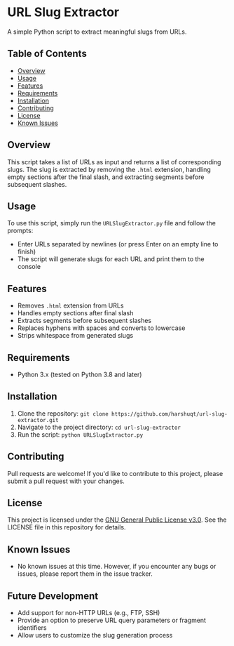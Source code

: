 **URL Slug Extractor**
=====================

A simple Python script to extract meaningful slugs from URLs.

## Table of Contents

* [Overview](#overview)
* [Usage](#usage)
* [Features](#features)
* [Requirements](#requirements)
* [Installation](#installation)
* [Contributing](#contributing)
* [License](#license)
* [Known Issues](#known-issues)


## Overview

This script takes a list of URLs as input and returns a list of corresponding slugs. The slug is extracted by removing the `.html` extension, handling empty sections after the final slash, and extracting segments before subsequent slashes.

## Usage

To use this script, simply run the `URLSlugExtractor.py` file and follow the prompts:

* Enter URLs separated by newlines (or press Enter on an empty line to finish)
* The script will generate slugs for each URL and print them to the console

## Features

* Removes `.html` extension from URLs
* Handles empty sections after final slash
* Extracts segments before subsequent slashes
* Replaces hyphens with spaces and converts to lowercase
* Strips whitespace from generated slugs

## Requirements

* Python 3.x (tested on Python 3.8 and later)

## Installation

1. Clone the repository: `git clone https://github.com/harshuqt/url-slug-extractor.git`
2. Navigate to the project directory: `cd url-slug-extractor`
3. Run the script: `python URLSlugExtractor.py`

## Contributing

Pull requests are welcome! If you'd like to contribute to this project, please submit a pull request with your changes.

## License

This project is licensed under the [GNU General Public License v3.0](https://github.com/Harshuqt/URL-Slug-Extractor/blob/main/LICENSE). See the LICENSE file in this repository for details.

## Known Issues

* No known issues at this time. However, if you encounter any bugs or issues, please report them in the issue tracker.

## Future Development

* Add support for non-HTTP URLs (e.g., FTP, SSH)
* Provide an option to preserve URL query parameters or fragment identifiers
* Allow users to customize the slug generation process
